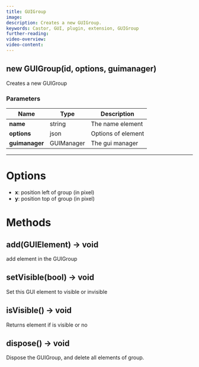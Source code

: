 ```yaml
---
title: GUIGroup
image:  
description: Creates a new GUIGroup.
keywords: Castor, GUI, plugin, extension, GUIGroup
further-reading:
video-overview: 
video-content:
---
```


## new GUIGroup(id, options, guimanager)
Creates a new GUIGroup

### Parameters
Name | Type | Description
---|---|---
**name** | string | The name element
**options** | json | Options of element
**guimanager** | GUIManager | The gui manager
---

# Options

* **x**: position left of group (in pixel)
* **y**: position top of group (in pixel)

# Methods

## add(GUIElement) → void
add element in the GUIGroup

## setVisible(bool) → void
Set this GUI element to visible or invisible

## isVisible() → void
Returns element if is visible or no

## dispose() → void
Dispose the GUIGroup, and delete all elements of group.
